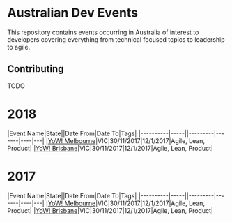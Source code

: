 # Australian Dev Events
This repository contains events occurring in Australia of interest to developers covering everything from technical focused topics to leadership to agile.

## Contributing
TODO


# 2018
|Event Name|State||Date From|Date To|Tags|
|----------|-----||---------|-------|----|---|
|[YoW! Melbourne](http://melbourne.yowconference.com.au/)|VIC|30/11/2017|12/1/2017|Agile, Lean, Product|
|[YoW! Brisbane](http://melbourne.yowconference.com.au/)|VIC|30/11/2017|12/1/2017|Agile, Lean, Product|


# 2017
|Event Name|State||Date From|Date To|Tags|
|----------|-----||---------|-------|----|---|
|[YoW! Melbourne](http://melbourne.yowconference.com.au/)|VIC|30/11/2017|12/1/2017|Agile, Lean, Product|
|[YoW! Brisbane](http://melbourne.yowconference.com.au/)|VIC|30/11/2017|12/1/2017|Agile, Lean, Product|